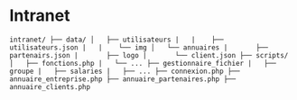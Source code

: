 # Intranet

`
intranet/
├── data/
│   ├── utilisateurs
|   |    ├── utilisateurs.json
|   |    └── img
│   └── annuaires
|       ├── partenairs.json
|       ├── logo
|       └── client.json
├── scripts/
│   ├── fonctions.php
|   └── ...
├── gestionnaire_fichier
|   ├── groupe
|   ├── salaries
|   ├── ...
├── connexion.php
├── annuaire_entreprise.php
├── annuaire_partenaires.php
├── annuaire_clients.php
`